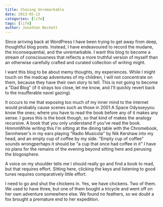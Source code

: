 ```yaml
---
title: Chasing Unremarkable
date: 2013-05-13
categories: [life]
tags: [life]
author: Jonathan Beckett
---
```


Since arriving back at WordPress I have been trying to get away from deep, thoughtful blog posts. Instead, I have endeavoured to record the mudane, the inconsequential, and the unremarkable. I want this blog to become a stream of consciousness that reflects a more truthful version of myself than an otherwise carefully crafted and curated collection of writing might.

I want this blog to be about memy thoughts, my experiences. While I might touch on the madcap adventures of my children, I will not concentrate on them, because they have their own story to tell. This is not going to become a "Dad Blog" (if it strays too close, let me know, and I'll quickly revert back to the insufferable navel gazing).

It occurs to me that exposing too much of my inner mind to the internet would probably cause scenes such as those in 2001 A Space Odysseyyou know the ones; where you have to read the book before any of it makes any sense. I guess this is the book though, so that kind of makes the analogy recursive. A book that you only understand if you've read the book. HmmmWhile writing this I'm sitting at the dining table with the Chromebook, Sennheiser's in my ears playing "Radio Musicola" by Nik Kershaw into my head, and an empty cup of coffee by my side. "Empty cup of coffee" sounds wrongperhaps it should be "a cup that once had coffee in it" I have no plans for the remains of the evening beyond sitting here and perusing the blogosphere.

A voice on my shoulder tells me I should really go and find a book to read, but that requires effort. Sitting here, clicking the keys and listening to good tunes requires comparatively little effort.

I need to go and shut the chickens in. Yes, we have chickens. Two of them. We used to have three, but one of them bought a tricycle and went off on her own adventure somewhere else. We found no feathers, so we doubt a fox brought a premature end to her expedition.